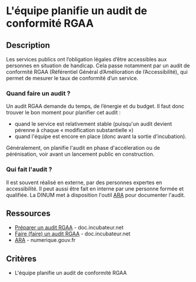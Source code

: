 # L'équipe planifie un audit de conformité RGAA

## Description

Les services publics ont l’obligation légales d’être accessibles aux 
personnes en situation de handicap. Cela passe notamment par un audit 
de conformité RGAA (Référentiel Général d’Amélioration de l’Accessibilité), 
qui permet de mesurer le taux de conformité d’un service.

### Quand faire un audit ?

Un audit RGAA demande du temps, de l’énergie et du budget. Il faut donc 
trouver le bon moment pour planifier cet audit : 

- quand le service est relativement stable (puisqu'un audit devient 
pérenne à chaque « modification substantielle »)
- quand l'équipe est encore en place (donc avant la sortie d'incubation).

Généralement, on planifie l'audit en phase d'accéleration ou de 
pérénisation, voir avant un lancement public en construction.

### Qui fait l'audit ? 

Il est souvent réalisé en externe, par des personnes expertes en accessibilité. 
Il peut aussi être fait en interne par une personne formée et qualifiée. 
La DINUM met à disposition l'outil [ARA](https://ara.numerique.gouv.fr/) pour documenter l'audit.

## Ressources

- [Préparer un audit RGAA](https://doc.incubateur.net/communaute/gerer-son-produit/les-standards/accessibilite-and-inclusion/obligations-legales#preparer-un-audit-rgaa) - doc.incubateur.net 
- [Faire (faire) un audit RGAA](https://doc.incubateur.net/communaute/gerer-son-produit/les-standards/accessibilite-and-inclusion/obligations-legales#faire-faire-un-audit-rgaa) - doc.incubateur.net
- [ARA](https://ara.numerique.gouv.fr) - numerique.gouv.fr

## Critères

- L'équipe planifie un audit de conformité RGAA 
